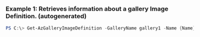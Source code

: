 ### Example 1: Retrieves information about a gallery Image Definition. (autogenerated)
```powershell
PS C:\> Get-AzGalleryImageDefinition -GalleryName gallery1 -Name {Name} -ResourceGroupName MyResourceGroup
```


